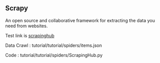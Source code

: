 ## Scrapy

An open source and collaborative framework for extracting the data you need from websites.

Test link is [scrapinghub](https://blog.scrapinghub.com/)

Data Crawl : tutorial/tutorial/spiders/items.json

Code : tutorial/tutorial/spiders/ScrapingHub.py
